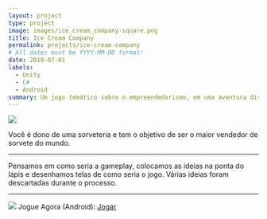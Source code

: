 ```yaml
---
layout: project
type: project
image: images/ice_cream_company-square.png
title: Ice Cream Company
permalink: projects/ice-cream-company
# All dates must be YYYY-MM-DD format!
date: 2018-07-01
labels:
  - Unity
  - C#
  - Android
summary: Um jogo temático sobre o empreendedorismo, em uma aventura divertida e lúdica.
---
```


<img class="ui image" src="{{ site.baseurl }}/images/ice_cream_company-header.png">

Você é dono de uma sorveteria e tem o objetivo de ser o maior vendedor de sorvete do mundo.
<hr>
Pensamos em como seria a gameplay, colocamos as ideias na ponta do lápis e desenhamos telas de como seria o jogo. Várias ideias foram descartadas durante o processo.

<hr>
<img class="ui centered circular image" src="{{ site.baseurl }}/images/ice_cream_company-playstore.png">
Jogue Agora (Android): <a href="https://play.google.com/store/apps/details?id=com.cakeRoll.asaventurasdezaguinha"><i class="large github icon"></i>Jogar</a>